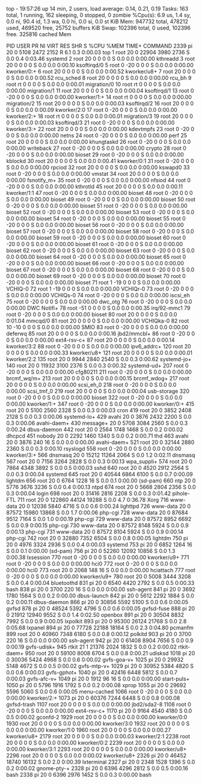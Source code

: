 top - 19:57:26 up 14 min,  2 users,  load average: 0.14, 0.21, 0.19
Tasks: 163 total,   1 running, 162 sleeping,   0 stopped,   0 zombie
%Cpu(s):  6.9 us,  1.4 sy,  0.0 ni, 90.4 id,  1.3 wa,  0.0 hi,  0.0 si,  0.0 st
KiB Mem:    947732 total,   478212 used,   469520 free,    25752 buffers
KiB Swap:   102396 total,        0 used,   102396 free.   325816 cached Mem

  PID USER      PR  NI    VIRT    RES    SHR S  %CPU %MEM     TIME+ COMMAND
 2339 pi        20   0    5108   2472   2152 R   6.1  0.3   0:00.03 top
    1 root      20   0   22904   3980   2736 S   0.0  0.4   0:03.46 systemd
    2 root      20   0       0      0      0 S   0.0  0.0   0:00.00 kthreadd
    3 root      20   0       0      0      0 S   0.0  0.0   0:00.10 ksoftirqd/0
    5 root       0 -20       0      0      0 S   0.0  0.0   0:00.00 kworker/0:+
    6 root      20   0       0      0      0 S   0.0  0.0   0:00.52 kworker/u8+
    7 root      20   0       0      0      0 S   0.0  0.0   0:00.52 rcu_sched
    8 root      20   0       0      0      0 S   0.0  0.0   0:00.00 rcu_bh
    9 root      rt   0       0      0      0 S   0.0  0.0   0:00.01 migration/0
   10 root      rt   0       0      0      0 S   0.0  0.0   0:00.00 migration/1
   11 root      20   0       0      0      0 S   0.0  0.0   0:00.04 ksoftirqd/1
   13 root       0 -20       0      0      0 S   0.0  0.0   0:00.00 kworker/1:+
   14 root      rt   0       0      0      0 S   0.0  0.0   0:00.00 migration/2
   15 root      20   0       0      0      0 S   0.0  0.0   0:00.03 ksoftirqd/2
   16 root      20   0       0      0      0 S   0.0  0.0   0:00.09 kworker/2:0
   17 root       0 -20       0      0      0 S   0.0  0.0   0:00.00 kworker/2:+
   18 root      rt   0       0      0      0 S   0.0  0.0   0:00.01 migration/3
   19 root      20   0       0      0      0 S   0.0  0.0   0:00.03 ksoftirqd/3
   21 root       0 -20       0      0      0 S   0.0  0.0   0:00.00 kworker/3:+
   22 root      20   0       0      0      0 S   0.0  0.0   0:00.00 kdevtmpfs
   23 root       0 -20       0      0      0 S   0.0  0.0   0:00.00 netns
   24 root       0 -20       0      0      0 S   0.0  0.0   0:00.00 perf
   25 root      20   0       0      0      0 S   0.0  0.0   0:00.00 khungtaskd
   26 root       0 -20       0      0      0 S   0.0  0.0   0:00.00 writeback
   27 root       0 -20       0      0      0 S   0.0  0.0   0:00.00 crypto
   28 root       0 -20       0      0      0 S   0.0  0.0   0:00.00 bioset
   29 root       0 -20       0      0      0 S   0.0  0.0   0:00.00 kblockd
   30 root      20   0       0      0      0 S   0.0  0.0   0:00.41 kworker/0:1
   31 root       0 -20       0      0      0 S   0.0  0.0   0:00.00 rpciod
   32 root      20   0       0      0      0 S   0.0  0.0   0:00.00 kswapd0
   33 root       0 -20       0      0      0 S   0.0  0.0   0:00.00 vmstat
   34 root      20   0       0      0      0 S   0.0  0.0   0:00.00 fsnotify_m+
   35 root       0 -20       0      0      0 S   0.0  0.0   0:00.00 nfsiod
   44 root       0 -20       0      0      0 S   0.0  0.0   0:00.00 kthrotld
   45 root      20   0       0      0      0 S   0.0  0.0   0:00.11 kworker/1:1
   47 root       0 -20       0      0      0 S   0.0  0.0   0:00.00 bioset
   48 root       0 -20       0      0      0 S   0.0  0.0   0:00.00 bioset
   49 root       0 -20       0      0      0 S   0.0  0.0   0:00.00 bioset
   50 root       0 -20       0      0      0 S   0.0  0.0   0:00.00 bioset
   51 root       0 -20       0      0      0 S   0.0  0.0   0:00.00 bioset
   52 root       0 -20       0      0      0 S   0.0  0.0   0:00.00 bioset
   53 root       0 -20       0      0      0 S   0.0  0.0   0:00.00 bioset
   54 root       0 -20       0      0      0 S   0.0  0.0   0:00.00 bioset
   55 root       0 -20       0      0      0 S   0.0  0.0   0:00.00 bioset
   56 root       0 -20       0      0      0 S   0.0  0.0   0:00.00 bioset
   57 root       0 -20       0      0      0 S   0.0  0.0   0:00.00 bioset
   58 root       0 -20       0      0      0 S   0.0  0.0   0:00.00 bioset
   59 root       0 -20       0      0      0 S   0.0  0.0   0:00.00 bioset
   60 root       0 -20       0      0      0 S   0.0  0.0   0:00.00 bioset
   61 root       0 -20       0      0      0 S   0.0  0.0   0:00.00 bioset
   62 root       0 -20       0      0      0 S   0.0  0.0   0:00.00 bioset
   63 root       0 -20       0      0      0 S   0.0  0.0   0:00.00 bioset
   64 root       0 -20       0      0      0 S   0.0  0.0   0:00.00 bioset
   65 root       0 -20       0      0      0 S   0.0  0.0   0:00.00 bioset
   66 root       0 -20       0      0      0 S   0.0  0.0   0:00.00 bioset
   67 root       0 -20       0      0      0 S   0.0  0.0   0:00.00 bioset
   68 root       0 -20       0      0      0 S   0.0  0.0   0:00.00 bioset
   69 root       0 -20       0      0      0 S   0.0  0.0   0:00.00 bioset
   70 root       0 -20       0      0      0 S   0.0  0.0   0:00.00 bioset
   71 root       1 -19       0      0      0 S   0.0  0.0   0:00.00 VCHIQ-0
   72 root       1 -19       0      0      0 S   0.0  0.0   0:00.00 VCHIQr-0
   73 root       0 -20       0      0      0 S   0.0  0.0   0:00.00 VCHIQs-0
   74 root       0 -20       0      0      0 S   0.0  0.0   0:00.00 iscsi_eh
   75 root       0 -20       0      0      0 S   0.0  0.0   0:00.00 dwc_otg
   76 root       0 -20       0      0      0 S   0.0  0.0   0:00.00 DWC Notifi+
   78 root     -51   0       0      0      0 S   0.0  0.0   0:00.35 irq/92-mmc1
   79 root       0 -20       0      0      0 S   0.0  0.0   0:00.00 bioset
   80 root      20   0       0      0      0 S   0.0  0.0   0:01.04 mmcqd/0
   81 root      20   0       0      0      0 S   0.0  0.0   0:00.00 VCHIQka-0
   82 root      10 -10       0      0      0 S   0.0  0.0   0:00.00 SMIO
   83 root       0 -20       0      0      0 S   0.0  0.0   0:00.00 deferwq
   85 root      20   0       0      0      0 S   0.0  0.0   0:00.16 jbd2/mmcbl+
   86 root       0 -20       0      0      0 S   0.0  0.0   0:00.00 ext4-rsv-c+
   87 root      20   0       0      0      0 S   0.0  0.0   0:00.14 kworker/3:2
   88 root       0 -20       0      0      0 S   0.0  0.0   0:00.00 ipv6_addrc+
  120 root      20   0       0      0      0 S   0.0  0.0   0:00.33 kworker/u8+
  121 root      20   0       0      0      0 S   0.0  0.0   0:00.01 kworker/2:2
  135 root      20   0    9944   2840   2540 S   0.0  0.3   0:00.62 systemd-jo+
  140 root      20   0   11932   3100   2376 S   0.0  0.3   0:00.32 systemd-ud+
  207 root       0 -20       0      0      0 S   0.0  0.0   0:00.00 cfg80211
  211 root       0 -20       0      0      0 S   0.0  0.0   0:00.00 brcmf_wq/m+
  213 root      20   0       0      0      0 S   0.0  0.0   0:00.15 brcmf_wdog+
  217 root      20   0       0      0      0 S   0.0  0.0   0:00.00 scsi_eh_0
  218 root       0 -20       0      0      0 S   0.0  0.0   0:00.00 scsi_tmf_0
  219 root      20   0       0      0      0 S   0.0  0.0   0:00.04 usb-storage
  320 root       0 -20       0      0      0 S   0.0  0.0   0:00.00 bioset
  322 root       0 -20       0      0      0 S   0.0  0.0   0:00.00 kworker/1:+
  347 root       0 -20       0      0      0 S   0.0  0.0   0:00.00 kworker/0:+
  415 root      20   0    5100   2560   2328 S   0.0  0.3   0:00.03 cron
  419 root      20   0    3852   2408   2128 S   0.0  0.3   0:00.06 systemd-lo+
  429 avahi     20   0    3876   2432   2200 S   0.0  0.3   0:00.06 avahi-daem+
  430 message+  20   0    5708   3084   2560 S   0.0  0.3   0:00.24 dbus-daemon
  442 root      20   0    2564   1748   1468 S   0.0  0.2   0:00.02 dhcpcd
  451 nobody    20   0    2292   1460   1340 S   0.0  0.2   0:00.71 thd
  463 avahi     20   0    3876    240     16 S   0.0  0.0   0:00.00 avahi-daem+
  521 root      20   0   32144   2880   2360 S   0.0  0.3   0:00.10 rsyslogd
  558 root       0 -20       0      0      0 S   0.0  0.0   0:00.00 kworker/3:+
  566 dnsmasq   20   0   15212  11264   2064 S   0.0  1.2   0:02.11 dnsmasq
  567 root      20   0    7156   3264   2828 S   0.0  0.3   0:00.13 wpa_suppli+
  574 root      20   0    7864   4348   3892 S   0.0  0.5   0:00.03 sshd
  640 root      20   0    4520   2912   2564 S   0.0  0.3   0:00.04 systemd
  645 root      20   0   40544   6864   6100 S   0.0  0.7   0:00.09 lightdm
  656 root      20   0    6764   1228     16 S   0.0  0.1   0:00.00 (sd-pam)
  660 ntp       20   0    5776   3676   3236 S   0.0  0.4   0:00.13 ntpd
  674 root      20   0    5668   2804   2356 S   0.0  0.3   0:00.04 login
  698 root      20   0   31416   2816   2208 S   0.0  0.3   0:01.42 pihole-FTL
  711 root      20   0  122860  44124  19288 S   0.0  4.7   0:36.78 Xorg
  716 www-data  20   0   12036   5840   4716 S   0.0  0.6   0:00.24 lighttpd
  726 www-data  20   0   87572  15980  13868 S   0.0  1.7   0:00.06 php-cgi
  728 www-data  20   0   87684   9512   7164 S   0.0  1.0   0:00.19 php-cgi
  729 www-data  20   0   87572   8952   6692 S   0.0  0.9   0:00.15 php-cgi
  730 www-data  20   0   87572   8148   5924 S   0.0  0.9   0:00.13 php-cgi
  731 www-data  20   0   87572   8104   5924 S   0.0  0.9   0:00.14 php-cgi
  742 root      20   0   32880   7352   6504 S   0.0  0.8   0:00.05 lightdm
  750 pi        20   0    4976   3324   2936 S   0.0  0.4   0:00.03 systemd
  753 pi        20   0    6852   1264     16 S   0.0  0.1   0:00.00 (sd-pam)
  756 pi        20   0   52260  12092  10856 S   0.0  1.3   0:00.38 lxsession
  770 root       0 -20       0      0      0 S   0.0  0.0   0:00.00 kworker/u9+
  771 root       0 -20       0      0      0 S   0.0  0.0   0:00.00 hci0
  772 root       0 -20       0      0      0 S   0.0  0.0   0:00.00 hci0
  773 root      20   0    2068    148     16 S   0.0  0.0   0:00.00 hciattach
  777 root       0 -20       0      0      0 S   0.0  0.0   0:00.00 kworker/u9+
  780 root      20   0    5008   3444   3208 S   0.0  0.4   0:00.04 bluetoothd
  831 pi        20   0    6540   4420   2792 S   0.0  0.5   0:00.33 bash
  838 pi        20   0    3700    220     16 S   0.0  0.0   0:00.00 ssh-agent
  841 pi        20   0    3692   1780   1564 S   0.0  0.2   0:00.00 dbus-launch
  842 pi        20   0    5612   2292   1884 S   0.0  0.2   0:00.11 dbus-daemon
  866 pi        20   0   30856   5592   5100 S   0.0  0.6   0:00.05 gvfsd
  878 pi        20   0   48524   5392   4796 S   0.0  0.6   0:00.05 gvfsd-fuse
  888 pi        20   0   21912  12940   9552 S   0.0  1.4   0:02.50 openbox
  891 pi        20   0   30504   8832   7992 S   0.0  0.9   0:00.05 lxpolkit
  893 pi        20   0   95300  26124  21768 S   0.0  2.8   0:05.68 lxpanel
  894 pi        20   0   77728  22188  18164 S   0.0  2.3   0:04.80 pcmanfm
  899 root      20   0   40960   7348   6180 S   0.0  0.8   0:00.12 polkitd
  903 pi        20   0    3700    220     16 S   0.0  0.0   0:00.00 ssh-agent
  942 pi        20   0   61408   8904   7656 S   0.0  0.9   0:00.19 gvfs-udisk+
  945 rtkit     21   1   21376   2024   1832 S   0.0  0.2   0:00.02 rtkit-daem+
  950 root      20   0   59100   8008   6704 S   0.0  0.8   0:00.21 udisksd
 1018 pi        20   0   30036   5424   4968 S   0.0  0.6   0:00.02 gvfs-goa-v+
 1025 pi        20   0   29932   5148   4672 S   0.0  0.5   0:00.02 gvfs-mtp-v+
 1029 pi        20   0   30952   5384   4820 S   0.0  0.6   0:00.03 gvfs-gphot+
 1040 pi        20   0   42416   6448   5812 S   0.0  0.7   0:00.03 gvfs-afc-v+
 1049 pi        20   0    1912     96     16 S   0.0  0.0   0:00.00 start-puls+
 1050 pi        20   0    5796   1916   1792 S   0.0  0.2   0:00.08 xprop
 1055 pi        20   0   29692   5596   5060 S   0.0  0.6   0:00.05 menu-cached
 1066 root       0 -20       0      0      0 S   0.0  0.0   0:00.00 kworker/2:+
 1073 pi        20   0   60376   7244   6448 S   0.0  0.8   0:00.08 gvfsd-trash
 1107 root      20   0       0      0      0 S   0.0  0.0   0:00.00 jbd2/sda2-8
 1108 root       0 -20       0      0      0 S   0.0  0.0   0:00.00 ext4-rsv-c+
 1170 pi        20   0    9164   4540   4180 S   0.0  0.5   0:00.02 gconfd-2
 1929 root      20   0       0      0      0 S   0.0  0.0   0:00.00 kworker/0:0
 1930 root      20   0       0      0      0 S   0.0  0.0   0:00.00 kworker/3:0
 1932 root      20   0       0      0      0 S   0.0  0.0   0:00.00 kworker/1:0
 1960 root      20   0       0      0      0 S   0.0  0.0   0:00.27 kworker/u8+
 2179 root      20   0       0      0      0 S   0.0  0.0   0:00.03 kworker/2:1
 2238 root      20   0       0      0      0 S   0.0  0.0   0:00.00 kworker/0:2
 2239 root      20   0       0      0      0 S   0.0  0.0   0:00.00 kworker/3:1
 2293 root      20   0       0      0      0 S   0.0  0.0   0:00.00 kworker/u8+
 2296 root      20   0       0      0      0 S   0.0  0.0   0:00.02 kworker/u8+
 2326 pi        20   0   46452  18740  16132 S   0.0  2.0   0:00.39 lxterminal
 2327 pi        20   0    2348   1528   1396 S   0.0  0.2   0:00.02 gnome-pty-+
 2328 pi        20   0    6396   4296   2812 S   0.0  0.5   0:00.16 bash
 2338 pi        20   0    6396   2976   1452 S   0.0  0.3   0:00.00 bash
